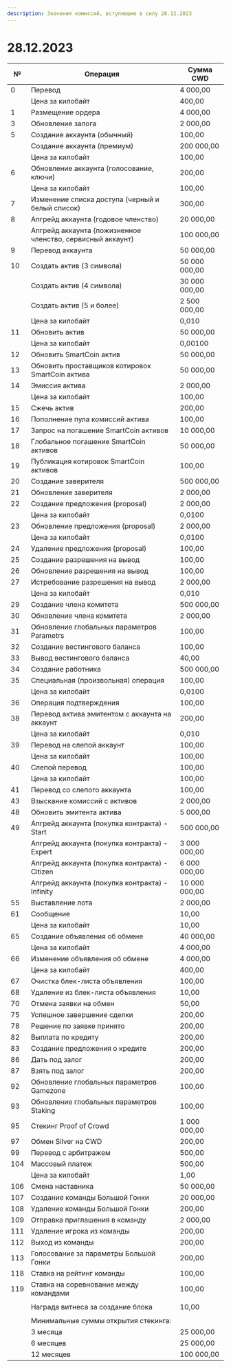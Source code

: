 ```yaml
---
description: Значения комиссий, вступившие в силу 28.12.2023
---
```


# 28.12.2023

| №   | Операция                                                   | Сумма CWD     |
| --- | ---------------------------------------------------------- | ------------- |
| 0   | Перевод                                                    | 4 000,00      |
|     | Цена за килобайт                                           | 400,00        |
| 1   | Размещение ордера                                          | 4 000,00      |
| 3   | Обновление залога                                          | 2 000,00      |
| 5   | Создание аккаунта (обычный)                                | 100,00        |
|     | Создание аккаунта (премиум)                                | 200 000,00    |
|     | Цена за килобайт                                           | 100,00        |
| 6   | Обновление аккаунта (голосование, ключи)                   | 200,00        |
|     | Цена за килобайт                                           | 100,00        |
| 7   | Изменение списка доступа (черный и белый список)           | 300,00        |
| 8   | Апгрейд аккаунта (годовое членство)                        | 20 000,00     |
|     | Апгрейд аккаунта (пожизненное членство, сервисный аккаунт) | 100 000,00    |
| 9   | Перевод аккаунта                                           | 50 000,00     |
| 10  | Создать актив (3 символа)                                  | 50 000 000,00 |
|     | Создать актив (4 символа)                                  | 30 000 000,00 |
|     | Создать актив (5 и более)                                  | 2 500 000,00  |
|     | Цена за килобайт                                           | 0,010         |
| 11  | Обновить актив                                             | 50 000,00     |
|     | Цена за килобайт                                           | 0,00100       |
| 12  | Обновить SmartCoin актив                                   | 50 000,00     |
| 13  | Обновить проставщиков котировок SmartCoin актива           | 50 000,00     |
| 14  | Эмиссия актива                                             | 2 000,00      |
|     | Цена за килобайт                                           | 100,00        |
| 15  | Сжечь актив                                                | 200,00        |
| 16  | Пополнение пула комиссий актива                            | 100,00        |
| 17  | Запрос на погашение SmartCoin активов                      | 10 000,00     |
| 18  | Глобальное погашение SmartCoin активов                     | 50 000,00     |
| 19  | Публикация котировок SmartCoin активов                     | 100,00        |
| 20  | Создание заверителя                                        | 500 000,00    |
| 21  | Обновление заверителя                                      | 2 000,00      |
| 22  | Создание предложения (proposal)                            | 2 000,00      |
|     | Цена за килобайт                                           | 0,0100        |
| 23  | Обновление предложения (proposal)                          | 2 000,00      |
|     | Цена за килобайт                                           | 0,0100        |
| 24  | Удаление предложения (proposal)                            | 100,00        |
| 25  | Создание разрешения на вывод                               | 100,00        |
| 26  | Обновление разрешения на вывод                             | 100,00        |
| 27  | Истребование разрешения на вывод                           | 2 000,00      |
|     | Цена за килобайт                                           | 0,010         |
| 29  | Создание члена комитета                                    | 500 000,00    |
| 30  | Обновление члена комитета                                  | 2 000,00      |
| 31  | Обновление глобальных параметров Parametrs                 | 100,00        |
| 32  | Создание вестингового баланса                              | 100,00        |
| 33  | Вывод вестингового баланса                                 | 40,00         |
| 34  | Создание работника                                         | 500 000,00    |
| 35  | Специальная (произвольная) операция                        | 100,00        |
|     | Цена за килобайт                                           | 0,0100        |
| 36  | Операция подтверждения                                     | 100,00        |
| 38  | Перевод актива эмитентом с аккаунта на аккаунт             | 200,00        |
|     | Цена за килобайт                                           | 0,010         |
| 39  | Перевод на слепой аккаунт                                  | 100,00        |
|     | Цена за килобайт                                           | 100,00        |
| 40  | Слепой перевод                                             | 100,00        |
|     | Цена за килобайт                                           | 100,00        |
| 41  | Перевод со слепого аккаунта                                | 100,00        |
| 43  | Взыскание комиссий с активов                               | 2 000,00      |
| 48  | Обновить эмитента актива                                   | 5 000,00      |
| 49  | Апгрейд аккаунта (покупка контракта) - Start               | 500 000,00    |
|     | Апгрейд аккаунта (покупка контракта) - Expert              | 3 000 000,00  |
|     | Апгрейд аккаунта (покупка контракта) - Citizen             | 6 000 000,00  |
|     | Апгрейд аккаунта (покупка контракта) - Infinity            | 10 000 000,00 |
| 55  | Выставление лота                                           | 2 000,00      |
| 61  | Сообщение                                                  | 10,00         |
|     | Цена за килобайт                                           | 10,00         |
| 65  | Создание объявления об обмене                              | 40 000,00     |
|     | Цена за килобайт                                           | 4 000,00      |
| 66  | Изменение объявления об обмене                             | 4 000,00      |
|     | Цена за килобайт                                           | 400,00        |
| 67  | Очистка блек-листа объявления                              | 100,00        |
| 68  | Удаление из блек-листа объявления                          | 10,00         |
| 70  | Отмена заявки на обмен                                     | 50,00         |
| 75  | Успешное завершение сделки                                 | 200,00        |
| 78  | Решение по заявке принято                                  | 200,00        |
| 82  | Выплата по кредиту                                         | 200,00        |
| 83  | Создание предложения о кредите                             | 200,00        |
| 86  | Дать под залог                                             | 200,00        |
| 87  | Взять под залог                                            | 200,00        |
| 92  | Обновление глобальных параметров Gamezone                  | 100,00        |
| 93  | Обновление глобальных параметров Staking                   | 100,00        |
| 95  | Стекинг Proof of Crowd                                     | 1 000 000,00  |
| 97  | Обмен Silver на CWD                                        | 200,00        |
| 99  | Перевод с арбитражем                                       | 500,00        |
| 104 | Массовый платеж                                            | 500,00        |
|     | Цена за килобайт                                           | 1,00          |
| 106 | Смена наставника                                           | 50 000,00     |
| 107 | Создание команды Большой Гонки                             | 20 000,00     |
| 108 | Удаление команды Большой Гонки                             | 200,00        |
| 109 | Отправка приглашения в команду                             | 2 000,00      |
| 111 | Удаление игрока из команды                                 | 200,00        |
| 112 | Выход из команды                                           | 200,00        |
| 113 | Голосование за параметры Большой Гонки                     | 200,00        |
| 118 | Ставка на рейтинг команды                                  | 100,00        |
| 119 | Ставка на соревнование между командами                     | 100,00        |
|     |                                                            |               |
|     | Награда витнеса за создание блока                          | 10,00         |
|     |                                                            |               |
|     | Минимальные суммы открытия стекинга:                       |               |
|     | 3 месяца                                                   | 25 000,00     |
|     | 6 месяцев                                                  | 25 000,00     |
|     | 12 месяцев                                                 | 100 000,00    |
